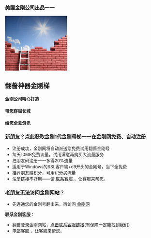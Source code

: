 ### 美国金刚公司出品一一
![image](kklogo-athird.png)
## 翻蔷神器金刚梯

#### 金刚公司精心打造
#### 带您穿越长城
#### 给您全息资讯


### 新朋友？[点此获取金刚1代金刚号梯一一在金刚网免费、自动注册](https://amazon135.com/midman-test/testfm.php)

- 注册成功，金刚网将自动派送您免费试用翻蔷金刚号
- 每天10MB免费流量，试用满意再购买大流量服务
- 扫朋友码注册一一多得20%流量
- 适用于Windows的SSL客户端+c9开头的金剛号，当下全免费
- 推荐朋友赚积分，可用积分买流量
- 注册链接不好用――请[ 联系客服 ](mailto:cs@a2zitpro.com)，让客服来帮您。

### 老朋友无法访问金刚网站？
* 先连通您的金刚号翻出来，再访问[ 金刚网 ](https://atozitpro.net/zh)   

**联系金刚客服**：
  * 翻蔷登录金刚网站，[点击联系客服链接](https://www.atozitpro.net/zh/contact-us/)(有保障一定能找到我们)
  * [ 电邮客服 ](mailto:cs@a2zitpro.com)，让客服来帮您。




